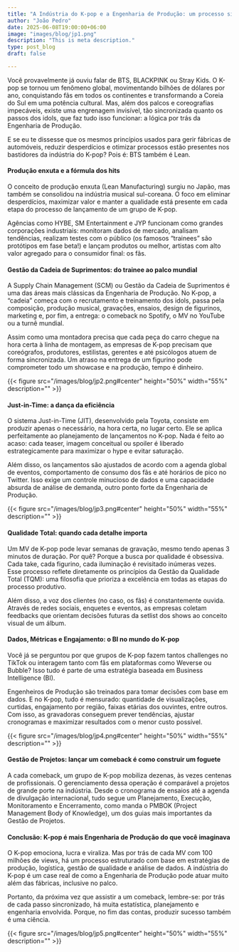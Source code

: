 ```yaml
---
title: "A Indústria do K-pop e a Engenharia de Produção: um processo sincronizado"
author: "João Pedro"
date: 2025-06-08T19:00:00+06:00
image: "images/blog/jp1.png"
description: "This is meta description."
type: post_blog
draft: false

--- 
```


Você provavelmente já ouviu falar de BTS, BLACKPINK ou Stray Kids. O K-pop se tornou um fenômeno global, movimentando bilhões de dólares por ano, conquistando fãs em todos os continentes e transformando a Coreia do Sul em uma potência cultural. Mas, além dos palcos e coreografias impecáveis, existe uma engrenagem invisível, tão sincronizada quanto os passos dos idols, que faz tudo isso funcionar: a lógica por trás da Engenharia de Produção.

E se eu te dissesse que os mesmos princípios usados para gerir fábricas de automóveis, reduzir desperdícios e otimizar processos estão presentes nos bastidores da indústria do K-pop? Pois é: BTS também é Lean.

#### Produção enxuta e a fórmula dos hits

O conceito de produção enxuta (Lean Manufacturing) surgiu no Japão, mas também se consolidou na indústria musical sul-coreana. O foco em eliminar desperdícios, maximizar valor e manter a qualidade está presente em cada etapa do processo de lançamento de um grupo de K-pop.

Agências como HYBE, SM Entertainment e JYP funcionam como grandes corporações industriais: monitoram dados de mercado, analisam tendências, realizam testes com o público (os famosos “trainees” são protótipos em fase beta!) e lançam produtos ou melhor, artistas com alto valor agregado para o consumidor final: os fãs.

#### Gestão da Cadeia de Suprimentos: do trainee ao palco mundial

A Supply Chain Management (SCM) ou Gestão da Cadeia de Suprimentos é uma das áreas mais clássicas da Engenharia de Produção. No K-pop, a “cadeia” começa com o recrutamento e treinamento dos idols, passa pela composição, produção musical, gravações, ensaios, design de figurinos, marketing e, por fim, a entrega: o comeback no Spotify, o MV no YouTube ou a turnê mundial.

Assim como uma montadora precisa que cada peça do carro chegue na hora certa à linha de montagem, as empresas de K-pop precisam que coreógrafos, produtores, estilistas, gerentes e até psicólogos atuem de forma sincronizada. Um atraso na entrega de um figurino pode comprometer todo um showcase e na produção, tempo é dinheiro.

{{< figure src="/images/blog/jp2.png#center" height="50%" width="55%" description="" >}}


#### Just-in-Time: a dança da eficiência


O sistema Just-in-Time (JIT), desenvolvido pela Toyota, consiste em produzir apenas o necessário, na hora certa, no lugar certo. Ele se aplica perfeitamente ao planejamento de lançamentos no K-pop. Nada é feito ao acaso: cada teaser, imagem conceitual ou spoiler é liberado estrategicamente para maximizar o hype e evitar saturação.

Além disso, os lançamentos são ajustados de acordo com a agenda global de eventos, comportamento de consumo dos fãs e até horários de pico no Twitter. Isso exige um controle minucioso de dados e uma capacidade absurda de análise de demanda, outro ponto forte da Engenharia de Produção.

{{< figure src="/images/blog/jp3.png#center" height="50%" width="55%" description="" >}}


#### Qualidade Total: quando cada detalhe importa


Um MV de K-pop pode levar semanas de gravação, mesmo tendo apenas 3 minutos de duração. Por quê? Porque a busca por qualidade é obsessiva. Cada take, cada figurino, cada iluminação é revisitado inúmeras vezes. Esse processo reflete diretamente os princípios da Gestão da Qualidade Total (TQM): uma filosofia que prioriza a excelência em todas as etapas do processo produtivo.

Além disso, a voz dos clientes (no caso, os fãs) é constantemente ouvida. Através de redes sociais, enquetes e eventos, as empresas coletam feedbacks que orientam decisões futuras da setlist dos shows ao conceito visual de um álbum.


#### Dados, Métricas e Engajamento: o BI no mundo do K-pop


Você já se perguntou por que grupos de K-pop fazem tantos challenges no TikTok ou interagem tanto com fãs em plataformas como Weverse ou Bubble? Isso tudo é parte de uma estratégia baseada em Business Intelligence (BI).

Engenheiros de Produção são treinados para tomar decisões com base em dados. E no K-pop, tudo é mensurado: quantidade de visualizações, curtidas, engajamento por região, faixas etárias dos ouvintes, entre outros. Com isso, as gravadoras conseguem prever tendências, ajustar cronogramas e maximizar resultados com o menor custo possível.

{{< figure src="/images/blog/jp4.png#center" height="50%" width="55%" description="" >}}


#### Gestão de Projetos: lançar um comeback é como construir um foguete


A cada comeback, um grupo de K-pop mobiliza dezenas, às vezes centenas de profissionais. O gerenciamento dessa operação é comparável a projetos de grande porte na indústria. Desde o cronograma de ensaios até a agenda de divulgação internacional, tudo segue um Planejamento, Execução, Monitoramento e Encerramento, como manda o PMBOK (Project Management Body of Knowledge), um dos guias mais importantes da Gestão de Projetos.


#### Conclusão: K-pop é mais Engenharia de Produção do que você imaginava


O K-pop emociona, lucra e viraliza. Mas por trás de cada MV com 100 milhões de views, há um processo estruturado com base em estratégias de produção, logística, gestão de qualidade e análise de dados. A indústria do K-pop é um case real de como a Engenharia de Produção pode atuar muito além das fábricas, inclusive no palco.

Portanto, da próxima vez que assistir a um comeback, lembre-se: por trás de cada passo sincronizado, há muita estatística, planejamento e engenharia envolvida. Porque, no fim das contas, produzir sucesso também é uma ciência.

{{< figure src="/images/blog/jp5.png#center" height="50%" width="55%" description="" >}}